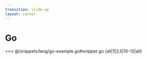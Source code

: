 ```yaml
---
transition: slide-up
layout: center
---
```


# Go
<<< @/snippets/lang/go-example.go#snippet go {all|1|3,5|10-13|all}

